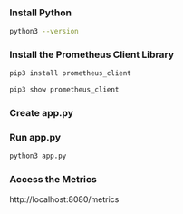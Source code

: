 ### Install Python
``` bash
python3 --version
```

### Install the Prometheus Client Library
```bash
pip3 install prometheus_client
```

```bash
pip3 show prometheus_client
```

### Create app.py

### Run app.py
```bash
python3 app.py
```

### Access the Metrics
http://localhost:8080/metrics

